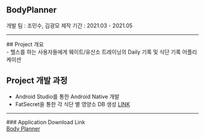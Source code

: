 ## BodyPlanner
개발 팀 : 조민수, 김광모
제작 기간 : 2021.03 - 2021.05
<hr/>
## Project 개요<br/>
  - 헬스를 하는 사용자들에게 웨이트/유산소 트레이닝의 Daily 기록 및 식단 기록 어플리케이션<br/>
  
## Project 개발 과정<br/>
  - Android Studio를 통한 Android Native 개발<br/>
  - FatSecret을 통한 각 식단 별 영양소 DB 생성 <a href="https://www.fatsecret.kr/">LINK</a>

<hr/>
### Application Download Link <br/>
<a href="https://play.google.com/console/u/0/developers/4646059689067145200/app/4976338209443517309/app-dashboard?timespan=thirtyDays">Body Planner</a>

